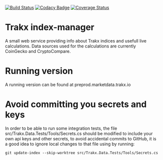 [![Build Status](https://dev.azure.com/trakx-io/index-manager/_apis/build/status/data-market-ASP.NET%20Core-CI?branchName=dev)](https://dev.azure.com/trakx-io/index-manager/_build/latest?definitionId=1&branchName=dev)
[![Codacy Badge](https://api.codacy.com/project/badge/Grade/fb9de3c044504d1abd8994d4c38819d8)](https://www.codacy.com/gh/trakx/index-manager?utm_source=github.com&amp;utm_medium=referral&amp;utm_content=trakx/index-manager&amp;utm_campaign=Badge_Grade)
[![Coverage Status](https://coveralls.io/repos/github/trakx/index-manager/badge.svg)](https://coveralls.io/github/trakx/index-manager)



# Trakx index-manager
A small web service providing info about Trakx indices and usefull live calculations.
Data sources used for the calculations are currently CoinGecko and CryptoCompare.

# Running version
A running version can be found at preprod.marketdata.trakx.io

# Avoid committing you secrets and keys
In order to be able to run some integration tests, the file 
src/Trakx.Data.Tests/Tools/Secrets.cs should be modified to include your own api keys and other secrets, 
to avoid accidental commits to GitHub, it is a good idea to ignore local changes to that file using by running:
```
git update-index --skip-worktree src/Trakx.Data.Tests/Tools/Secrets.cs
```

